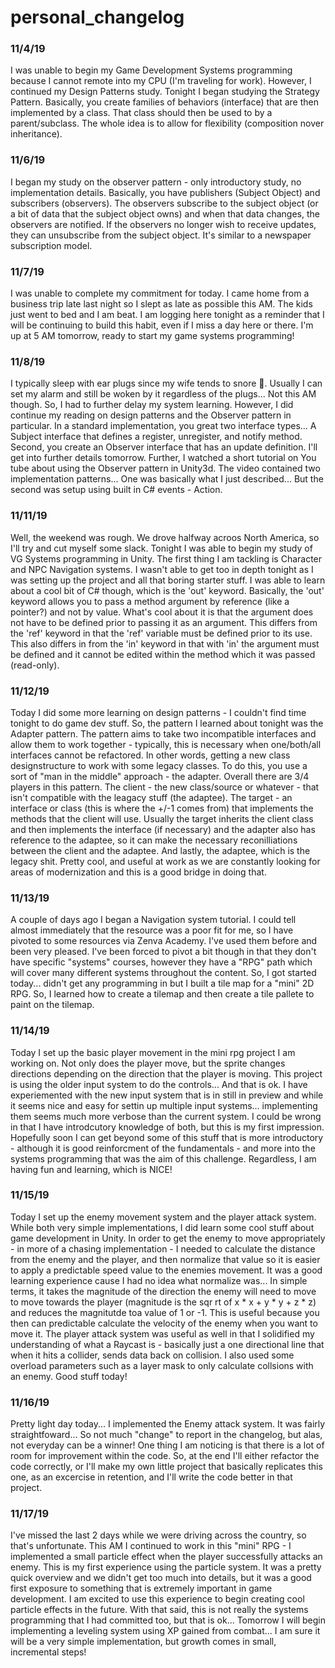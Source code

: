 # personal_changelog

### 11/4/19
I was unable to begin my Game Development Systems programming because I cannot remote into my CPU (I'm traveling for work). However, I continued my Design Patterns study. Tonight I began studying the Strategy Pattern. Basically, you create families of behaviors (interface) that are then implemented by a class. That class should then be used to by a parent/subclass. The whole idea is to allow for flexibility (composition nover inheritance).

### 11/6/19
I began my study on the observer pattern - only introductory study, no implementation details. Basically, you have publishers (Subject Object) and subscribers (observers). The observers subscribe to the subject object (or a bit of data that the subject object owns) and when that data changes, the observers are notified. If the observers no longer wish to receive updates, they can unsubscribe from the subject object.  It's similar to a newspaper subscription model.

### 11/7/19
I was unable to complete my commitment for today. I came home from a business trip late last night so I slept as late as possible this AM. The kids just went to bed and I am beat. I am logging here tonight as a reminder that I will be continuing to build this habit, even if I miss a day here or there. I'm up at 5 AM tomorrow, ready to start my game systems programming!

### 11/8/19
I typically sleep with ear plugs since my wife tends to snore 😬. Usually I can set my alarm and still be woken by it regardless of the plugs... Not this AM though. So, I had to further delay my system learning.
However, I did continue my reading on design patterns and the Observer pattern in particular. In a standard implementation, you great two interface types... A Subject interface that defines a register, unregister, and notify method. Second, you create an Observer interface that has an update definition. I'll get into further details tomorrow.
Further, I watched a short tutorial on You tube about using the Observer pattern in Unity3d. The video contained two implementation patterns... One was basically what I just described... But the second was setup using built in C# events - Action. 

### 11/11/19
Well, the weekend was rough. We drove halfway acroos North America, so I'll try and cut myself some slack. Tonight I was able to begin my study of VG Systems programming in Unity. The first thing I am tackling is Character and NPC Navigation systems. I wasn't able to get too in depth tonight as I was setting up the project and all that boring starter stuff. I was able to learn about a cool bit of C# though, which is the 'out' keyword. Basically, the 'out' keyword allows you to pass a method argument by reference (like a pointer?) and not by value. What's cool about it is that the argument does not have to be defined prior to passing it as an argument. This differs from the 'ref' keyword in that the 'ref' variable must be defined prior to its use. This also differs in from the 'in' keyword in that with 'in' the argument must be defined and it cannot be edited within the method which it was passed (read-only).

### 11/12/19
Today I did some more learning on design patterns - I couldn't find time tonight to do game dev stuff. So, the pattern I learned about tonight was the Adapter pattern. The pattern aims to take two incompatible interfaces and allow them to work together - typically, this is necessary when one/both/all interfaces cannot be refactored. In other words, getting a new class designstructure to work with some legacy classes. To do this, you use a sort of "man in the middle" approach - the adapter. Overall there are 3/4 players in this pattern. The client - the new class/source or whatever - that isn't compatible with the leagacy stuff (the adaptee). The target - an interface or class (this is where the +/-1 comes from) that implements the methods that the client will use. Usually the target inherits the client class and then implements the interface (if necessary) and the adapter also has reference to the adaptee, so it can make the necessary reconilliations between the client and the adaptee. And lastly, the adaptee, which is the legacy shit. Pretty cool, and useful at work as we are constantly looking for areas of modernization and this is a good bridge in doing that.

### 11/13/19
A couple of days ago I began a Navigation system tutorial. I could tell almost immediately that the resource was a poor fit for me, so I have pivoted to some resources via Zenva Academy. I've used them before and been very pleased. I've been forced to pivot a bit though in that they don't have specific "systems" courses, however they have a "RPG" path which will cover many different systems throughout the content. So, I got started today... didn't get any programming in but I built a tile map for a "mini" 2D RPG. So, I learned how to create a tilemap and then create a tile pallete to paint on the tilemap.

### 11/14/19
Today I set up the basic player movement in the mini rpg project I am working on. Not only does the player move, but the sprite changes directions depending on the direction that the player is moving. This project is using the older input system to do the controls... And that is ok. I have experiemented with the new input system that is in still in preview and while it seems nice and easy for settin up multiple input systems... implementing them seems much more verbose than the current system. I could be wrong in that I have introdcutory knowledge of both, but this is my first impression. Hopefully soon I can get beyond some of this stuff that is more introductory - although it is good reinforcment of the fundamentals - and more into the systems programming that was the aim of this challenge. Regardless, I am having fun and learning, which is NICE!

### 11/15/19
Today I set up the enemy movement system and the player attack system. While both very simple implementations, I did learn some cool stuff about game development in Unity. In order to get the enemy to move appropriately - in more of a chasing implementation - I needed to calculate the distance from the enemy and the player, and then normalize that value so it is easier to apply a predictable speed value to the enemies movement. It was a good learning experience cause I had no idea what normalize was... In simple terms, it takes the magnitude of the direction the enemy will need to move to move towards the player (magnitude is the sqr rt of x * x + y * y + z * z) and reduces the magnitutde toa value of 1 or -1. This is useful because you then can predictable calculate the velocity of the enemy when you want to move it. The player attack system was useful as well in that I solidified my understanding of what a Raycast is - basically just a one directional line that when it hits a collider, sends data back on collision. I also used some overload parameters such as a layer mask to only calculate collsions with an enemy. Good stuff today!

### 11/16/19
Pretty light day today... I implemented the Enemy attack system. It was fairly straightfoward... So not much "change" to report in the changelog, but alas, not everyday can be a winner! One thing I am noticing is that there is a lot of room for improvement within the code. So, at the end I'll either refactor the code correctly, or I'll make my own little project that basically replicates this one, as an excercise in retention, and I'll write the code better in that project. 

### 11/17/19
I've missed the last 2 days while we were driving across the country, so that's unfortunate. This AM I continued to work in this "mini" RPG - I implemented a small particle effect when the player successfully attacks an enemy. This is my first experience using the particle system. It was a pretty quick overview and we didn't get too much into details, but it was a good first exposure to something that is extremely important in game development. I am excited to use this experience to begin creating cool particle effects in the future. With that said, this is not really the systems programming that I had committed too, but that is ok... Tomorrow I will begin implementing a leveling system using XP gained from combat... I am sure it will be a very simple implementation, but growth comes in small, incremental steps!
